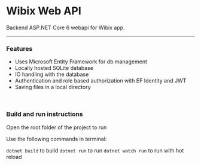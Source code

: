 # Wibix Web API

Backend ASP.NET Core 6 webapi for Wibix app.

---

### Features
- Uses Microsoft Entity Framework for db management
- Locally hosted SQLite database
- IO handling with the database
- Authentication and role based authorization with EF Identity and JWT
- Saving files in a local directory

<br/>

### Build and run instructions
Open the root folder of the project to run

Use the following commands in terminal:

```dotnet build``` to build
```dotnet run``` to run
```dotnet watch run``` to run with hot reload



